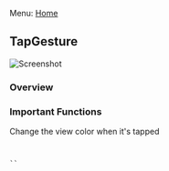 Menu: [Home](../../README.md)

## TapGesture

![Screenshot](screenshot-small.png)

### Overview


### Important Functions



Change the view color when it's tapped

```swift


``

